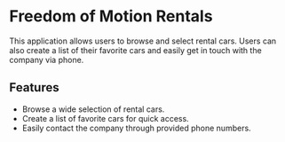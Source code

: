 # Freedom of Motion Rentals

This application allows users to browse and select rental cars. Users can also
create a list of their favorite cars and easily get in touch with the company
via phone.

## Features

- Browse a wide selection of rental cars.
- Create a list of favorite cars for quick access.
- Easily contact the company through provided phone numbers.
